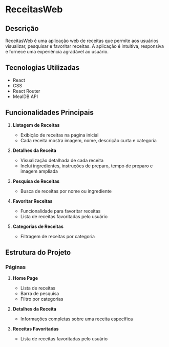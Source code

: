 # ReceitasWeb

## Descrição

ReceitasWeb é uma aplicação web de receitas que permite aos usuários visualizar, pesquisar e favoritar receitas. A aplicação é intuitiva, responsiva e fornece uma experiência agradável ao usuário.

## Tecnologias Utilizadas

- React
- CSS
- React Router
- MealDB API

## Funcionalidades Principais

1. **Listagem de Receitas**
   - Exibição de receitas na página inicial
   - Cada receita mostra imagem, nome, descrição curta e categoria

2. **Detalhes da Receita**
   - Visualização detalhada de cada receita
   - Inclui ingredientes, instruções de preparo, tempo de preparo e imagem ampliada

3. **Pesquisa de Receitas**
   - Busca de receitas por nome ou ingrediente

4. **Favoritar Receitas**
   - Funcionalidade para favoritar receitas
   - Lista de receitas favoritadas pelo usuário

5. **Categorias de Receitas**
   - Filtragem de receitas por categoria

## Estrutura do Projeto

### Páginas

1. **Home Page**
   - Lista de receitas
   - Barra de pesquisa
   - Filtro por categorias

2. **Detalhes da Receita**
   - Informações completas sobre uma receita específica

3. **Receitas Favoritadas**
   - Lista de receitas favoritadas pelo usuário


